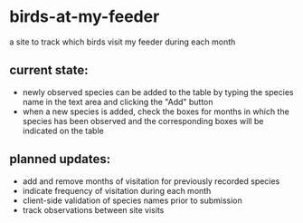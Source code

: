 # birds-at-my-feeder
a site to track which birds visit my feeder during each month

<h2>current state:</h2>
<ul>
  <li>newly observed species can be added to the table by typing the species name in the text area and clicking the "Add" button</li>
  <li>when a new species is added, check the boxes for months in which the species has been observed and the corresponding boxes will be indicated on the table</li>
</ul>

<h2>planned updates:</h2>
<ul>
  <li>add and remove months of visitation for previously recorded species</li>
  <li>indicate frequency of visitation during each month</li>
  <li>client-side validation of species names prior to submission</li>
  <li>track observations between site visits</li>
</ul>

